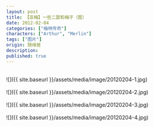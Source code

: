 ```yaml
---
layout: post
title: 【亚梅】一些二瑟和梅子（图）
date: 2012-02-04
categories: ["梅林传奇"]
characters: ["Arthur", "Merlin"]
tags: ["图片"]
origin: 随缘居
description: 
published: true
---
```


<br>
![]({{ site.baseurl }}/assets/media/image/20120204-1.jpg)
<br><br>
![]({{ site.baseurl }}/assets/media/image/20120204-2.jpg)
<br><br>
![]({{ site.baseurl }}/assets/media/image/20120204-3.jpg)
<br><br>
![]({{ site.baseurl }}/assets/media/image/20120204-4.jpg)
